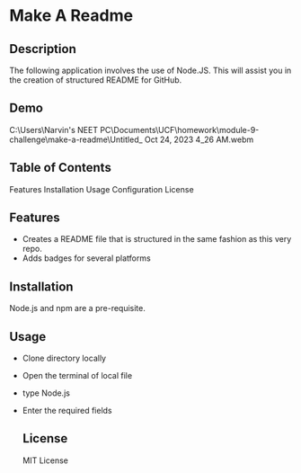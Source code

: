# Make A Readme

## Description

The following application involves the use of Node.JS. This will assist you in the creation of structured README for GitHub.

## Demo 

C:\Users\Narvin's NEET PC\Documents\UCF\homework\module-9-challenge\make-a-readme\Untitled_ Oct 24, 2023 4_26 AM.webm

## Table of Contents 

Features
Installation
Usage
Configuration
License

## Features

- Creates a README file  that is structured in the same fashion as this very repo.
- Adds badges for several platforms

## Installation

Node.js and npm are a pre-requisite.

## Usage

- Clone directory locally
- Open the terminal of local file
- type Node.js
- Enter the required fields

  ## License
   MIT License


